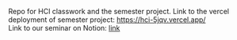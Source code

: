 ﻿Repo for HCI classwork and the semester project.
Link to the vercel deployment of semester project:
https://hci-5jqv.vercel.app/
<br>Link to our seminar on Notion: [link](https://wool-request-add.notion.site/LOVE-ON-TOUR-0e3ba7cde2844715ac1cd194b51dd7bb)
